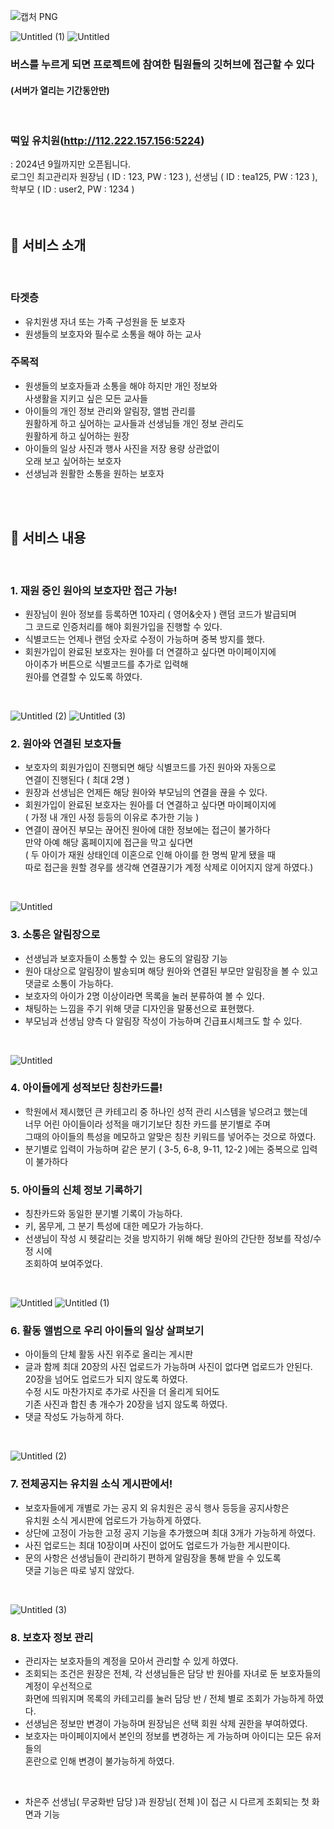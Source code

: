 ![캡처 PNG](https://github.com/hyunnnni/preschoolhome/assets/146905671/15b3d76d-b2d3-4a52-918a-2f7dbf7cb9a2)

![Untitled (1)](https://github.com/hyunnnni/preschoolhome/assets/146905671/1f80c81e-d2d6-405b-bd54-ecf435eb61c2)
![Untitled](https://github.com/hyunnnni/preschoolhome/assets/146905671/f165ac1a-e52f-4d7e-83cc-4fa3bd4c9868)

### 버스를 누르게 되면 프로젝트에 참여한 팀원들의 깃허브에 접근할 수 있다 <br>
#### (서버가 열리는 기간동안만)

<br>

### 떡잎 유치원(http://112.222.157.156:5224)
: 2024년 9월까지만 오픈됩니다. <br>
로그인 최고관리자 원장님 ( ID : 123, PW : 123 ), 선생님 ( ID : tea125, PW : 123 ), 학부모 ( ID : user2, PW : 1234 )
<br>
<br>
<br>
## 💚 서비스 소개
<br>

### 타겟층
* 유치원생 자녀 또는 가족 구성원을 둔 보호자
* 원생들의 보호자와 필수로 소통을 해야 하는 교사

### 주목적
* 원생들의 보호자들과 소통을 해야 하지만 개인 정보와
  <br>사생활을 지키고 싶은 모든 교사들
* 아이들의 개인 정보 관리와 알림장, 앨범 관리를
  <br>원활하게 하고 싶어하는 교사들과 선생님들 개인 정보 관리도
  <br>원활하게 하고 싶어하는 원장
* 아이들의 일상 사진과 행사 사진을 저장 용량 상관없이
  <br>오래 보고 싶어하는 보호자
* 선생님과 원활한 소통을 원하는 보호자

<br>
<br>

## 💚 서비스 내용
<br>

### 1. 재원 중인 원아의 보호자만 접근 가능!
* 원장님이 원아 정보를 등록하면 10자리 ( 영어&숫자 ) 랜덤 코드가 발급되며
  <br>그 코드로 인증처리를 해야 회원가입을 진행할 수 있다. 
* 식별코드는 언제나 랜덤 숫자로 수정이 가능하며 중복 방지를 했다.
* 회원가입이 완료된 보호자는 원아를 더 연결하고 싶다면 마이페이지에
  <br>아이추가 버튼으로 식별코드를 추가로 입력해
  <br>원아를 연결할 수 있도록 하였다.
<br>

![Untitled (2)](https://github.com/hyunnnni/preschoolhome/assets/146905671/42c607ff-7fd4-4875-9199-dc994ae28a18)
![Untitled (3)](https://github.com/hyunnnni/preschoolhome/assets/146905671/64726651-76ac-4fda-9f94-1705159d5eb0)


### 2. 원아와 연결된 보호자들
* 보호자의 회원가입이 진행되면 해당 식별코드를 가진 원아와 자동으로
  <br>연결이 진행된다 ( 최대 2명 )
* 원장과 선생님은 언제든 해당 원아와 부모님의 연결을 끊을 수 있다.
* 회원가입이 완료된 보호자는 원아를 더 연결하고 싶다면 마이페이지에
  <br>( 가정 내 개인 사정 등등의 이유로 추가한 기능 )
* 연결이 끊어진 부모는 끊어진 원아에 대한 정보에는 접근이 불가하다
  <br>만약 아예 해당 홈페이지에 접근을 막고 싶다면
  <br>( 두 아이가 재원 상태인데 이혼으로 인해 아이를 한 명씩 맡게 됐을 때
  <br> 따로 접근을 원할 경우를 생각해 연결끊기가 계정 삭제로 이어지지 않게 하였다.)
<br>

![Untitled](https://github.com/hyunnnni/preschoolhome/assets/146905671/2255a7f1-c40e-48aa-9a24-c1fa763c78e7)
  
### 3. 소통은 알림장으로
* 선생님과 보호자들이 소통할 수 있는 용도의 알림장 기능
* 원아 대상으로 알림장이 발송되며 해당 원아와 연결된 부모만 알림장을 볼 수 있고
  <br>댓글로 소통이 가능하다.
* 보호자의 아이가 2명 이상이라면 목록을 눌러 분류하여 볼 수 있다.
* 채팅하는 느낌을 주기 위해 댓글 디자인을 말풍선으로 표현했다.
* 부모님과 선생님 양측 다 알림장 작성이 가능하며 긴급표시체크도 할 수 있다.
<br>

![Untitled](https://github.com/hyunnnni/preschoolhome/assets/146905671/8244f8f3-2710-4c17-b25c-9da3b9a65bf3)

### 4. 아이들에게 성적보단 칭찬카드를!
* 학원에서 제시했던 큰 카테고리 중 하나인 성적 관리 시스템을 넣으려고 했는데
  <br>너무 어린 아이들이라 성적을 매기기보단 칭찬 카드를 분기별로 주며
  <br>그때의 아이들의 특성을 메모하고 알맞은 칭찬 키워드를 넣어주는 것으로 하였다.
* 분기별로 입력이 가능하며 같은 분기 ( 3-5, 6-8, 9-11, 12-2 )에는 중복으로 입력이 불가하다

### 5. 아이들의 신체 정보 기록하기
* 칭찬카드와 동일한 분기별 기록이 가능하다.
* 키, 몸무게, 그 분기 특성에 대한 메모가 가능하다.
* 선생님이 작성 시 헷갈리는 것을 방지하기 위해 해당 원아의 간단한 정보를 작성/수정 시에
  <br> 조회하여 보여주었다.
<br>

![Untitled](https://github.com/hyunnnni/preschoolhome/assets/146905671/a1e517d4-bd99-4055-8181-e61618e677d0)
![Untitled (1)](https://github.com/hyunnnni/preschoolhome/assets/146905671/624b08d8-d2cd-41bf-b5d3-13f3dc1100a7)

### 6. 활동 앨범으로 우리 아이들의 일상 살펴보기
* 아이들의 단체 활동 사진 위주로 올리는 게시판
* 글과 함께 최대 20장의 사진 업로드가 가능하며 사진이 없다면 업로드가 안된다.
  <br>20장을 넘어도 업로드가 되지 않도록 하였다.
  <br>수정 시도 마찬가지로 추가로 사진을 더 올리게 되어도
  <br>기존 사진과 합친 총 개수가 20장을 넘지 않도록 하였다.
* 댓글 작성도 가능하게 하다.
<br>

![Untitled (2)](https://github.com/hyunnnni/preschoolhome/assets/146905671/24f24db3-1262-4799-ad18-2caf5aaca160)

### 7. 전체공지는 유치원 소식 게시판에서!
* 보호자들에게 개별로 가는 공지 외 유치원은 공식 행사 등등을 공지사항은
  <br>유치원 소식 게시판에 업로드가 가능하게 하였다.
* 상단에 고정이 가능한 고정 공지 기능을 추가했으며 최대 3개가 가능하게 하였다.
* 사진 업로드는 최대 10장이며 사진이 없어도 업로드가 가능한 게시판이다.
* 문의 사항은 선생님들이 관리하기 편하게 알림장을 통해 받을 수 있도록 
  <br>댓글 기능은 따로 넣지 않았다.
<br>

![Untitled (3)](https://github.com/hyunnnni/preschoolhome/assets/146905671/17abd86c-8f21-4fa0-b5d9-87e5f06f02c2)

### 8. 보호자 정보 관리
* 관리자는 보호자들의 계정을 모아서 관리할 수 있게 하였다.
* 조회되는 조건은 원장은 전체, 각 선생님들은 담당 반 원아를 자녀로 둔 보호자들의 계정이 우선적으로
 <br> 화면에 띄워지며 목록의 카테고리를 눌러 담당 반 / 전체 별로 조회가 가능하게 하였다.
* 선생님은 정보만 변경이 가능하며 원장님은 선택 회원 삭제 권한을 부여하였다.
* 보호자는 마이페이지에서 본인의 정보를 변경하는 게 가능하며 아이디는 모든 유저들의
  <br>혼란으로 인해 변경이 불가능하게 하였다.
<br>


- 차은주 선생님( 무궁화반 담당 )과 원장님( 전체 )이 접근 시 다르게 조회되는 첫 화면과 기능
